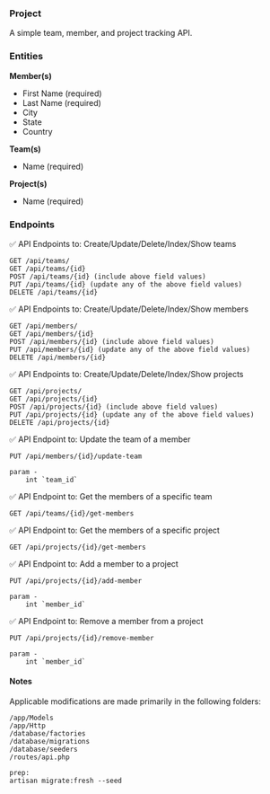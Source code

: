 ### Project
A simple team, member, and project tracking API.



### Entities

**Member(s)**
- First Name (required)
- Last Name (required)
- City
- State
- Country

**Team(s)**
- Name (required)

**Project(s)**
- Name (required)



### Endpoints

✅ API Endpoints to: Create/Update/Delete/Index/Show teams
```
GET /api/teams/
GET /api/teams/{id}
POST /api/teams/{id} (include above field values)
PUT /api/teams/{id} (update any of the above field values)
DELETE /api/teams/{id}
``````

✅ API Endpoints to: Create/Update/Delete/Index/Show members
```
GET /api/members/
GET /api/members/{id}
POST /api/members/{id} (include above field values)
PUT /api/members/{id} (update any of the above field values)
DELETE /api/members/{id}
```

✅ API Endpoints to: Create/Update/Delete/Index/Show projects
```
GET /api/projects/
GET /api/projects/{id}
POST /api/projects/{id} (include above field values)
PUT /api/projects/{id} (update any of the above field values)
DELETE /api/projects/{id}
```

✅ API Endpoint to: Update the team of a member
```
PUT /api/members/{id}/update-team

param - 
    int `team_id`
```

✅ API Endpoint to: Get the members of a specific team
```
GET /api/teams/{id}/get-members
```

✅ API Endpoint to: Get the members of a specific project
```
GET /api/projects/{id}/get-members
```

✅ API Endpoint to: Add a member to a project
```
PUT /api/projects/{id}/add-member

param - 
    int `member_id`
```

✅ API Endpoint to: Remove a member from a project
```
PUT /api/projects/{id}/remove-member

param - 
    int `member_id`
```

#### Notes


Applicable modifications are made primarily in the following folders:

```
/app/Models
/app/Http
/database/factories
/database/migrations
/database/seeders
/routes/api.php

```

```
prep: 
artisan migrate:fresh --seed
```

